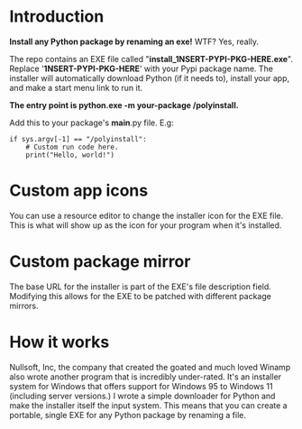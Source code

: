 # Introduction

**Install any Python package by renaming an exe!** WTF? Yes, really.

The repo contains an EXE file called "**install_1NSERT-PYPI-PKG-HERE.exe**". Replace '**1NSERT-PYPI-PKG-HERE**' with your Pypi package name. The installer will automatically download Python (if it needs to), install your app, and make a start menu link to run it.

**The entry point is python.exe -m your-package /polyinstall.**

Add this to your package's __main__.py file. E.g:

```python3
if sys.argv[-1] == "/polyinstall":
    # Custom run code here.
    print("Hello, world!")
```
    
# Custom app icons

You can use a resource editor to change the installer icon for the EXE file. This is what will show up as the icon for your program when it's installed.

# Custom package mirror

The base URL for the installer is part of the EXE's file description field. Modifying this allows for the EXE to be patched with different package mirrors.
    
# How it works

Nullsoft, Inc, the company that created the goated and much loved Winamp also wrote another program that is incredibly under-rated. It's an installer system for Windows that offers support for Windows 95 to Windows 11 (including server versions.) I wrote a simple downloader for Python and make the installer itself the input system. This means that you can create a portable, single EXE for any Python package by renaming a file.
